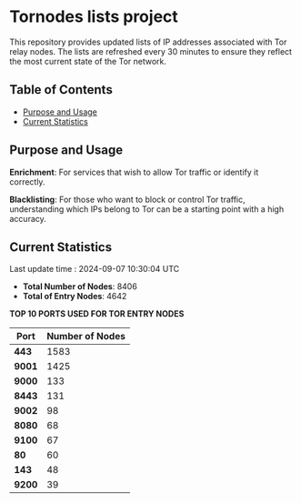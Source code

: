# Tornodes lists project

This repository provides updated lists of IP addresses associated with Tor relay nodes. The lists are refreshed every 30 minutes to ensure they reflect the most current state of the Tor network.

## Table of Contents

- [Purpose and Usage](#purpose-and-usage)
- [Current Statistics](#current-statistics)


## Purpose and Usage

**Enrichment**: For services that wish to allow Tor traffic or identify it correctly.

**Blacklisting**: For those who want to block or control Tor traffic, understanding which IPs belong to Tor can be a starting point with a high accuracy.

## Current Statistics

Last update time : 2024-09-07 10:30:04 UTC

- **Total Number of Nodes**: 8406
- **Total of Entry Nodes**: 4642

**TOP 10 PORTS USED FOR TOR ENTRY NODES**

| **Port** | **Number of Nodes** |
|------|-----------------|
| **443**   | 1583  |
| **9001**   | 1425  |
| **9000**   | 133  |
| **8443**   | 131  |
| **9002**   | 98  |
| **8080**   | 68  |
| **9100**   | 67  |
| **80**   | 60  |
| **143**   | 48  |
| **9200**   | 39  |

